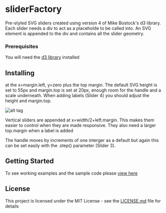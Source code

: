# sliderFactory

Pre-styled SVG sliders created using version 4 of Mike Bostock's d3 library. Each slider needs a div to act as a placeholde to be called into. An SVG element is appended to the div and contains all the slider geometry.


### Prerequisites

You will need the [d3 library](https://d3js.org/) installed

## Installing

at the x=margin.left, y=zero plus the top margin. The default SVG height is set to 55px and margin.top is set at 20px, enough room for the handle and a scale underneath. When adding labels (Slider 4) you should adjust the height and margin.top.

![alt tag](https://bobhaslett.github.io/d3-v4-sliders/images/slider.png)

Vertical sliders are appended at x=width/2+left.margin. This makes them easier to control when they are made responsive. They also need a larger top.margin when a label is added

The handle moves by increments of one interger as a default but again this can be set easily with the .step() parameter (Slider 3).

## Getting Started
To see working examples and the sample code please [view here](
https://bobhaslett.github.io/d3-v4-sliders/index.html)
## License

This project is licensed under the MIT License - see the [LICENSE.md](LICENSE.md) file for details
